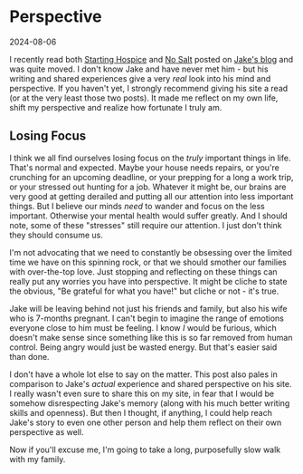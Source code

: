 # Perspective

2024-08-06

I recently read both [Starting Hospice](https://jakeseliger.com/2024/08/04/starting-hospice-the-end/) and [No Salt](https://jakeseliger.com/2024/08/05/no-salt/) posted on [Jake's blog](https://jakeseliger.com/) and was quite moved. I don't know Jake and have never met him - but his writing and shared experiences give a very *real* look into his mind and perspective. If you haven't yet, I strongly recommend giving his site a read (or at the very least those two posts). It made me reflect on my own life, shift my perspective and realize how fortunate I truly am.

## Losing Focus

I think we all find ourselves losing focus on the *truly* important things in life. That's normal and expected. Maybe your house needs repairs, or you're crunching for an upcoming deadline, or your prepping for a long a work trip, or your stressed out hunting for a job. Whatever it might be, our brains are very good at getting derailed and putting all our attention into less important things. But I believe our minds *need* to wander and focus on the less important. Otherwise your mental health would suffer greatly. And I should note, some of these "stresses" still require our attention. I just don't think they should consume us.

I'm not advocating that we need to constantly be obsessing over the limited time we have on this spinning rock, or that we should smother our families with over-the-top love. Just stopping and reflecting on these things can really put any worries you have into perspective. It might be cliche to state the obvious, "Be grateful for what you have!" but cliche or not - it's true.

Jake will be leaving behind not just his friends and family, but also his wife who is 7-months pregnant. I can't begin to imagine the range of emotions everyone close to him must be feeling. I know *I* would be furious, which doesn't make sense since something like this is so far removed from human control. Being angry would just be wasted energy. But that's easier said than done.

I don't have a whole lot else to say on the matter. This post also pales in comparison to Jake's *actual* experience and shared perspective on his site. I really wasn't even sure to share this on my site, in fear that I would be somehow disrespecting Jake's memory (along with his much better writing skills and openness). But then I thought, if anything, I could help reach Jake's story to even one other person and help them reflect on their own perspective as well.

Now if you'll excuse me, I'm going to take a long, purposefully slow walk with my family.